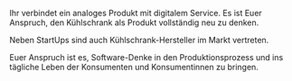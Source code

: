 Ihr verbindet ein analoges Produkt mit digitalem Service. Es ist Euer Anspruch, den Kühlschrank als Produkt vollständig neu zu denken.

Neben StartUps sind auch Kühlschrank-Hersteller im Markt vertreten.

Euer Anspruch ist es, Software-Denke in den Produktionsprozess und ins tägliche Leben der Konsumenten und Konsumentinnen zu bringen.